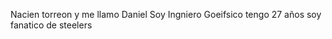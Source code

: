 Nacien torreon y me llamo Daniel
Soy Ingniero Goeifsico
tengo 27 años
soy fanatico de steelers
  



